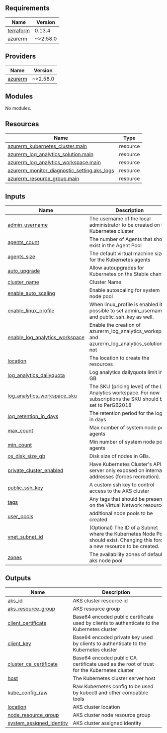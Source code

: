 <!-- BEGIN_TF_DOCS -->
## Requirements

| Name | Version |
|------|---------|
| <a name="requirement_terraform"></a> [terraform](#requirement\_terraform) | 0.13.4 |
| <a name="requirement_azurerm"></a> [azurerm](#requirement\_azurerm) | ~>2.58.0 |

## Providers

| Name | Version |
|------|---------|
| <a name="provider_azurerm"></a> [azurerm](#provider\_azurerm) | ~>2.58.0 |

## Modules

No modules.

## Resources

| Name | Type |
|------|------|
| [azurerm_kubernetes_cluster.main](https://registry.terraform.io/providers/hashicorp/azurerm/latest/docs/resources/kubernetes_cluster) | resource |
| [azurerm_log_analytics_solution.main](https://registry.terraform.io/providers/hashicorp/azurerm/latest/docs/resources/log_analytics_solution) | resource |
| [azurerm_log_analytics_workspace.main](https://registry.terraform.io/providers/hashicorp/azurerm/latest/docs/resources/log_analytics_workspace) | resource |
| [azurerm_monitor_diagnostic_setting.aks_logs](https://registry.terraform.io/providers/hashicorp/azurerm/latest/docs/resources/monitor_diagnostic_setting) | resource |
| [azurerm_resource_group.main](https://registry.terraform.io/providers/hashicorp/azurerm/latest/docs/resources/resource_group) | resource |

## Inputs

| Name | Description | Type | Default | Required |
|------|-------------|------|---------|:--------:|
| <a name="input_admin_username"></a> [admin\_username](#input\_admin\_username) | The username of the local administrator to be created on the Kubernetes cluster | `string` | `"azureuser"` | no |
| <a name="input_agents_count"></a> [agents\_count](#input\_agents\_count) | The number of Agents that should exist in the Agent Pool | `number` | `2` | no |
| <a name="input_agents_size"></a> [agents\_size](#input\_agents\_size) | The default virtual machine size for the Kubernetes agents | `string` | `"Standard_D2s_v3"` | no |
| <a name="input_auto_upgrade"></a> [auto\_upgrade](#input\_auto\_upgrade) | Allow autoupgrades for Kubernetes on the Stable channel | `bool` | `false` | no |
| <a name="input_cluster_name"></a> [cluster\_name](#input\_cluster\_name) | Cluster Name | `string` | n/a | yes |
| <a name="input_enable_auto_scaling"></a> [enable\_auto\_scaling](#input\_enable\_auto\_scaling) | Enable autoscaling for system node pool | `bool` | `false` | no |
| <a name="input_enable_linux_profile"></a> [enable\_linux\_profile](#input\_enable\_linux\_profile) | When linux\_profile is enabled it's possible to set admin\_username and public\_ssh\_key as well. | `bool` | `false` | no |
| <a name="input_enable_log_analytics_workspace"></a> [enable\_log\_analytics\_workspace](#input\_enable\_log\_analytics\_workspace) | Enable the creation of azurerm\_log\_analytics\_workspace and azurerm\_log\_analytics\_solution or not | `bool` | n/a | yes |
| <a name="input_location"></a> [location](#input\_location) | The location to create the resources | `string` | n/a | yes |
| <a name="input_log_analytics_dailyquota"></a> [log\_analytics\_dailyquota](#input\_log\_analytics\_dailyquota) | Log analytics dailyquota limit in GB | `string` | `"30"` | no |
| <a name="input_log_analytics_workspace_sku"></a> [log\_analytics\_workspace\_sku](#input\_log\_analytics\_workspace\_sku) | The SKU (pricing level) of the Log Analytics workspace. For new subscriptions the SKU should be set to PerGB2018 | `string` | `"PerGB2018"` | no |
| <a name="input_log_retention_in_days"></a> [log\_retention\_in\_days](#input\_log\_retention\_in\_days) | The retention period for the logs in days | `number` | `30` | no |
| <a name="input_max_count"></a> [max\_count](#input\_max\_count) | Max number of system node pool agents | `number` | `8` | no |
| <a name="input_min_count"></a> [min\_count](#input\_min\_count) | Min number of system node pool agents | `number` | `2` | no |
| <a name="input_os_disk_size_gb"></a> [os\_disk\_size\_gb](#input\_os\_disk\_size\_gb) | Disk size of nodes in GBs. | `number` | `50` | no |
| <a name="input_private_cluster_enabled"></a> [private\_cluster\_enabled](#input\_private\_cluster\_enabled) | Have Kubernetes Cluster's API server only exposed on internal IP addresses (forces recreation). | `bool` | `false` | no |
| <a name="input_public_ssh_key"></a> [public\_ssh\_key](#input\_public\_ssh\_key) | A custom ssh key to control access to the AKS cluster | `string` | `""` | no |
| <a name="input_tags"></a> [tags](#input\_tags) | Any tags that should be present on the Virtual Network resources | `map(string)` | `{}` | no |
| <a name="input_user_pools"></a> [user\_pools](#input\_user\_pools) | additional node pools to be created | `map(any)` | `{}` | no |
| <a name="input_vnet_subnet_id"></a> [vnet\_subnet\_id](#input\_vnet\_subnet\_id) | (Optional) The ID of a Subnet where the Kubernetes Node Pool should exist. Changing this forces a new resource to be created. | `string` | `null` | no |
| <a name="input_zones"></a> [zones](#input\_zones) | The availability zones of default aks node pool | `list(string)` | `[]` | no |

## Outputs

| Name | Description |
|------|-------------|
| <a name="output_aks_id"></a> [aks\_id](#output\_aks\_id) | AKS cluster resource id |
| <a name="output_aks_resource_group"></a> [aks\_resource\_group](#output\_aks\_resource\_group) | AKS resource group |
| <a name="output_client_certificate"></a> [client\_certificate](#output\_client\_certificate) | Base64 encoded public certificate used by clients to authenticate to the Kubernetes cluster |
| <a name="output_client_key"></a> [client\_key](#output\_client\_key) | Base64 encoded private key used by clients to authenticate to the Kubernetes cluster |
| <a name="output_cluster_ca_certificate"></a> [cluster\_ca\_certificate](#output\_cluster\_ca\_certificate) | Base64 encoded public CA certificate used as the root of trust for the Kubernetes cluster |
| <a name="output_host"></a> [host](#output\_host) | The Kubernetes cluster server host |
| <a name="output_kube_config_raw"></a> [kube\_config\_raw](#output\_kube\_config\_raw) | Raw Kubernetes config to be used by kubectl and other compatible tools |
| <a name="output_location"></a> [location](#output\_location) | AKS cluster location |
| <a name="output_node_resource_group"></a> [node\_resource\_group](#output\_node\_resource\_group) | AKS cluster node resource group |
| <a name="output_system_assigned_identity"></a> [system\_assigned\_identity](#output\_system\_assigned\_identity) | AKS cluster assigned identity |
<!-- END_TF_DOCS -->